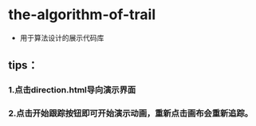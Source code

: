 # the-algorithm-of-trail

- 用于算法设计的展示代码库

## tips：
### 1.点击direction.html导向演示界面
### 2.点击开始跟踪按钮即可开始演示动画，重新点击画布会重新追踪。
